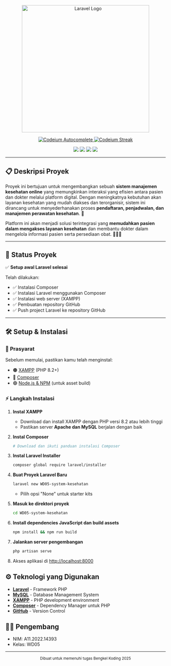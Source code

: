 <p align="center">
  <a href="https://laravel.com" target="_blank">
    <img src="https://raw.githubusercontent.com/laravel/art/master/logo-lockup/5%20SVG/2%20CMYK/1%20Full%20Color/laravel-logolockup-cmyk-red.svg" width="400" alt="Laravel Logo">
  </a>
</p>

<p align="center">
  <a href="https://codeium.com/profile/villainium">
    <img src="https://codeium.com/badges/user/villainium/autocomplete" alt="Codeium Autocomplete">
  </a>
  <a href="https://codeium.com/profile/villainium">
    <img src="https://codeium.com/badges/v2/user/villainium/streak" alt="Codeium Streak">
  </a>
</p>

<p align="center">
  <img src="https://img.shields.io/badge/Laravel-12.x-FF2D20?style=for-the-badge&logo=laravel&logoColor=white">
  <img src="https://img.shields.io/badge/PHP-8.2+-777BB4?style=for-the-badge&logo=php&logoColor=white">
  <img src="https://img.shields.io/badge/XAMPP-Apache-FB7A24?style=for-the-badge&logo=xampp&logoColor=white">
  <img src="https://img.shields.io/badge/License-MIT-green?style=for-the-badge">
</p>

---

## 📋 Deskripsi Proyek

Proyek ini bertujuan untuk mengembangkan sebuah **sistem manajemen kesehatan online** yang memungkinkan interaksi yang efisien antara pasien dan dokter melalui platform digital. Dengan meningkatnya kebutuhan akan layanan kesehatan yang mudah diakses dan terorganisir, sistem ini dirancang untuk menyederhanakan proses **pendaftaran, penjadwalan, dan manajemen perawatan kesehatan**. 🏥

Platform ini akan menjadi solusi terintegrasi yang **memudahkan pasien dalam mengakses layanan kesehatan** dan membantu dokter dalam mengelola informasi pasien serta persediaan obat. 💊👨‍⚕️

---

## 🚀 Status Proyek

✅ **Setup awal Laravel selesai**  

Telah dilakukan:
- ✅ Instalasi Composer
- ✅ Instalasi Laravel menggunakan Composer
- ✅ Instalasi web server (XAMPP)
- ✅ Pembuatan repository GitHub
- ✅ Push project Laravel ke repository GitHub

---

## 🛠️ Setup & Instalasi

### 📌 **Prasyarat**
Sebelum memulai, pastikan kamu telah menginstal:
- 🟠 [XAMPP](https://www.apachefriends.org/download.html) (PHP 8.2+)
- 🔵 [Composer](https://getcomposer.org/download/)
- 🟢 [Node.js & NPM](https://nodejs.org/en/download/) (untuk asset build)

### ⚡ **Langkah Instalasi**
1. **Instal XAMPP**
   - Download dan install XAMPP dengan PHP versi 8.2 atau lebih tinggi
   - Pastikan server **Apache dan MySQL** berjalan dengan baik

2. **Instal Composer**
   ```bash
   # Download dan ikuti panduan instalasi Composer

   ```

3. **Instal Laravel Installer**
   ```bash
   composer global require laravel/installer
   ```

4. **Buat Proyek Laravel Baru**
   ```bash
   laravel new WD05-system-kesehatan
   ```
   - Pilih opsi "None" untuk starter kits

5. **Masuk ke direktori proyek**
   ```bash
   cd WD05-system-kesehatan
   ```

6. **Install dependencies JavaScript dan build assets**
   ```bash
   npm install && npm run build
   ```

7. **Jalankan server pengembangan**
   ```bash
   php artisan serve
   ```

8. Akses aplikasi di [http://localhost:8000](http://localhost:8000)

## ⚙️ Teknologi yang Digunakan

- **[Laravel](https://laravel.com/)** - Framework PHP
- **[MySQL](https://www.mysql.com/)** - Database Management System
- **[XAMPP](https://www.apachefriends.org/index.html)** - PHP development environment
- **[Composer](https://getcomposer.org/)** - Dependency Manager untuk PHP
- **[GitHub](https://github.com/)** - Version Control

## 👨‍💻 Pengembang

- NIM: A11.2022.14393
- Kelas: WD05

---

<p align="center">
  <sub>Dibuat untuk memenuhi tugas Bengkel Koding 2025</sub>
</p>
